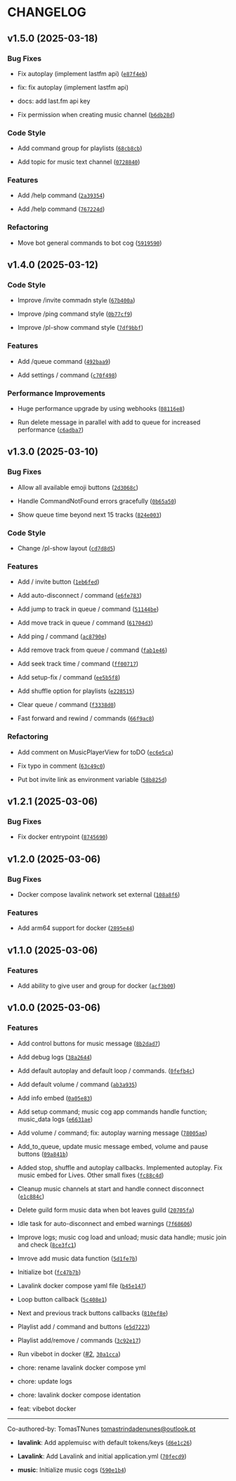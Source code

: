 # CHANGELOG


## v1.5.0 (2025-03-18)

### Bug Fixes

- Fix autoplay (implement lastfm api)
  ([`e87f4eb`](https://github.com/TomasTNunes/VibeBot/commit/e87f4eb67b6dc51fb3bff1ecfe7d1c9b73a00893))

* fix: fix autoplay (implement lastfm api)

* docs: add last.fm api key

- Fix permission when creating music channel
  ([`b6db28d`](https://github.com/TomasTNunes/VibeBot/commit/b6db28d9d6aa08006bde486b091c9347c41efebb))

### Code Style

- Add command group for playlists
  ([`68cb8cb`](https://github.com/TomasTNunes/VibeBot/commit/68cb8cbd908c5bac99fc96ba47e3bf56ca731d32))

- Add topic for music text channel
  ([`0728840`](https://github.com/TomasTNunes/VibeBot/commit/07288404b72067c4ad0eef819df260d14ce8f534))

### Features

- Add /help <command> command
  ([`2a39354`](https://github.com/TomasTNunes/VibeBot/commit/2a393549e04ff5e7dbe5a06e55f2ac0701701199))

- Add /help command
  ([`767224d`](https://github.com/TomasTNunes/VibeBot/commit/767224d024ef053b34bb270a296f659f1b9ec242))

### Refactoring

- Move bot general commands to bot cog
  ([`5919590`](https://github.com/TomasTNunes/VibeBot/commit/5919590bbf1a012580433b14ea496837ef75fc8d))


## v1.4.0 (2025-03-12)

### Code Style

- Improve /invite commadn style
  ([`67b400a`](https://github.com/TomasTNunes/VibeBot/commit/67b400a41128da83cb625ead89561d7b835d51f8))

- Improve /ping command style
  ([`0b77cf9`](https://github.com/TomasTNunes/VibeBot/commit/0b77cf91085106d472434a41fd9873aac02d8fd9))

- Improve /pl-show command style
  ([`7df9bbf`](https://github.com/TomasTNunes/VibeBot/commit/7df9bbfaab8e95e93fc89d1a0a8ada64405174ef))

### Features

- Add /queue command
  ([`492baa9`](https://github.com/TomasTNunes/VibeBot/commit/492baa9c2c7cb8d40d87473e7cc679478fe1d1ec))

- Add settings / command
  ([`c70f498`](https://github.com/TomasTNunes/VibeBot/commit/c70f4985c48567da7e1b3bbd6ef6b827d603b286))

### Performance Improvements

- Huge performance upgrade by using webhooks
  ([`08116e8`](https://github.com/TomasTNunes/VibeBot/commit/08116e8aee82f23685b0988834b3ffb0e6cfed26))

- Run delete message in parallel with add to queue for increased performance
  ([`c6adba7`](https://github.com/TomasTNunes/VibeBot/commit/c6adba7fd7c1960f574857665428aad35205b697))


## v1.3.0 (2025-03-10)

### Bug Fixes

- Allow all available emoji buttons
  ([`2d3068c`](https://github.com/TomasTNunes/VibeBot/commit/2d3068cf1eaf4702ef1412e63db0727e43565c71))

- Handle CommandNotFound errors gracefully
  ([`0b65a50`](https://github.com/TomasTNunes/VibeBot/commit/0b65a504b394b26afc1295556335b615e8e0eb7d))

- Show queue time beyond next 15 tracks
  ([`824e003`](https://github.com/TomasTNunes/VibeBot/commit/824e003aaf7113048c2eca422899c2fab6304f64))

### Code Style

- Change /pl-show layout
  ([`cd7d8d5`](https://github.com/TomasTNunes/VibeBot/commit/cd7d8d5c3cde08da55f382ab54550673626aa0d2))

### Features

- Add / invite button
  ([`1eb6fed`](https://github.com/TomasTNunes/VibeBot/commit/1eb6fed55565bbdea4d279b1b0d8e80f479682b2))

- Add auto-disconnect / command
  ([`e6fe783`](https://github.com/TomasTNunes/VibeBot/commit/e6fe7833b6a209cef5749e61b452d1956a133f39))

- Add jump to track in queue / command
  ([`51144be`](https://github.com/TomasTNunes/VibeBot/commit/51144be174b508a9a283db5f442f73f505f3e2dc))

- Add move track in queue / command
  ([`61704d3`](https://github.com/TomasTNunes/VibeBot/commit/61704d3935c061027cab438ce707bd685212c29c))

- Add ping / command
  ([`ac8790e`](https://github.com/TomasTNunes/VibeBot/commit/ac8790ed34188c46bcd1124f9a26973f636a3ced))

- Add remove track from queue / command
  ([`fab1e46`](https://github.com/TomasTNunes/VibeBot/commit/fab1e4658b00e1db32cd5b3eaeef72284c2e0e5e))

- Add seek track time / command
  ([`ff00717`](https://github.com/TomasTNunes/VibeBot/commit/ff0071717df2874a4a8d807e997d812f03212669))

- Add setup-fix / command
  ([`ee5b5f8`](https://github.com/TomasTNunes/VibeBot/commit/ee5b5f8860dfe03365f209f52d19a06260f1569b))

- Add shuffle option for playlists
  ([`e228515`](https://github.com/TomasTNunes/VibeBot/commit/e228515db7b36462dc4d7917068888b5989f33a3))

- Clear queue / command
  ([`f3338d0`](https://github.com/TomasTNunes/VibeBot/commit/f3338d04073b03caa11ee3202586749e338b4bff))

- Fast forward and rewind / commands
  ([`66f9ac8`](https://github.com/TomasTNunes/VibeBot/commit/66f9ac83937ccbe8d0db0b7a78f4acc4187dcb89))

### Refactoring

- Add comment on MusicPlayerView for toDO
  ([`ec6e5ca`](https://github.com/TomasTNunes/VibeBot/commit/ec6e5ca862a50dc79a4b7aa0bbe1b9b8f83c5788))

- Fix typo in comment
  ([`63c49c0`](https://github.com/TomasTNunes/VibeBot/commit/63c49c0dc8a4428c3b4c81bfcb3f070b17d87651))

- Put bot invite link as environment variable
  ([`58b825d`](https://github.com/TomasTNunes/VibeBot/commit/58b825da516e686ca3fcd9960b4a37eac7439b20))


## v1.2.1 (2025-03-06)

### Bug Fixes

- Fix docker entrypoint
  ([`8745690`](https://github.com/TomasTNunes/VibeBot/commit/87456907db406909fc58b46ed8598bbfe761fe16))


## v1.2.0 (2025-03-06)

### Bug Fixes

- Docker compose lavalink network set external
  ([`108a8f6`](https://github.com/TomasTNunes/VibeBot/commit/108a8f669a187d8d072dccfa021afd81562f9eb6))

### Features

- Add arm64 support for docker
  ([`2895e44`](https://github.com/TomasTNunes/VibeBot/commit/2895e44cae8896a049463d1b10339d94c6897e33))


## v1.1.0 (2025-03-06)

### Features

- Add ability to give user and group for docker
  ([`acf3b00`](https://github.com/TomasTNunes/VibeBot/commit/acf3b00e7a452765e4d7a577d1e67d77384db815))


## v1.0.0 (2025-03-06)

### Features

- Add control buttons for music message
  ([`8b2dad7`](https://github.com/TomasTNunes/VibeBot/commit/8b2dad7340ec23e8a867bfe4e8feaa749b820852))

- Add debug logs
  ([`38a2644`](https://github.com/TomasTNunes/VibeBot/commit/38a2644dbb1d686b617ed280f992f540e90ef936))

- Add default autoplay and default loop / commands.
  ([`0fefb4c`](https://github.com/TomasTNunes/VibeBot/commit/0fefb4c05f841dad7f3f992bdf8c32ba5cb9dc20))

- Add default volume / command
  ([`ab3a935`](https://github.com/TomasTNunes/VibeBot/commit/ab3a935d19ff1ea0fe43fb7f89ed5b1d0c526e06))

- Add info embed
  ([`0a05e83`](https://github.com/TomasTNunes/VibeBot/commit/0a05e83e2bce92c3e926980b49f45641a314b665))

- Add setup command; music cog app commands handle function; music_data logs
  ([`e6631ae`](https://github.com/TomasTNunes/VibeBot/commit/e6631ae0621a16c407a3c0a94f8392e985c6a9cd))

- Add volume / command; fix: autoplay warning message
  ([`78005ae`](https://github.com/TomasTNunes/VibeBot/commit/78005aecea701f4faff7eca83f63ff5043f34df7))

- Add_to_queue, update music message embed, volume and pause buttons
  ([`09a841b`](https://github.com/TomasTNunes/VibeBot/commit/09a841b3c44a8a40a3b06840993ca326374f8b28))

- Added stop, shuffle and autoplay callbacks. Implemented autoplay. Fix music embed for Lives. Other
  small fixes
  ([`fc88c4d`](https://github.com/TomasTNunes/VibeBot/commit/fc88c4dad3bb1e2107dd22d4ce4093e0d3001973))

- Cleanup music channels at start and handle connect disconnect
  ([`e1c884c`](https://github.com/TomasTNunes/VibeBot/commit/e1c884c9658671a7a1b65142e4fab7236134aa61))

- Delete guild form music data when bot leaves guild
  ([`20705fa`](https://github.com/TomasTNunes/VibeBot/commit/20705fa1c259028433bff0819502be1813a7b7ec))

- Idle task for auto-disconnect and embed warnings
  ([`7f68606`](https://github.com/TomasTNunes/VibeBot/commit/7f6860691277dc82eff4bae4e83f1bcf3a22e359))

- Improve logs; music cog load and unload; music data handle; music join and check
  ([`8ce3fc1`](https://github.com/TomasTNunes/VibeBot/commit/8ce3fc100e4648fe093d13b76fc66b65393b88a1))

- Imrove add music data function
  ([`5d1fe7b`](https://github.com/TomasTNunes/VibeBot/commit/5d1fe7b2c8758a80f0f5c01900c5cacd21b0764d))

- Initialize bot
  ([`fc47b7b`](https://github.com/TomasTNunes/VibeBot/commit/fc47b7ba9cbe2131b94ed14c48e6eb9638f3c7a6))

- Lavalink docker compose yaml file
  ([`b45e147`](https://github.com/TomasTNunes/VibeBot/commit/b45e14777a7ddda2d387007d307162d2596eb731))

- Loop button callback
  ([`5c408e1`](https://github.com/TomasTNunes/VibeBot/commit/5c408e1c8f476a3c1cd653a6d550849f817cd41f))

- Next and previous track buttons callbacks
  ([`810ef8e`](https://github.com/TomasTNunes/VibeBot/commit/810ef8e12a8e4f16f310c0962c822f37029ce1de))

- Playlist add / command and buttons
  ([`e5d7223`](https://github.com/TomasTNunes/VibeBot/commit/e5d72236710f4675fb079356f53289375838131d))

- Playlist add/remove / commands
  ([`3c92e17`](https://github.com/TomasTNunes/VibeBot/commit/3c92e173298c67af3e70507ecc1d9f4695e7e2be))

- Run vibebot in docker ([#2](https://github.com/TomasTNunes/VibeBot/pull/2),
  [`30a1cca`](https://github.com/TomasTNunes/VibeBot/commit/30a1ccad47d6979f7203bb756c28a47043bd58ad))

* chore: rename lavalink docker compose yml

* chore: update logs

* chore: lavalink docker compose identation

* feat: vibebot docker

---------

Co-authored-by: TomasTNunes <tomastrindadenunes@outlook.pt>

- **lavalink**: Add applemuisc with default tokens/keys
  ([`d6e1c26`](https://github.com/TomasTNunes/VibeBot/commit/d6e1c26a2f61ea10387bbf88a00d9e53ea78193e))

- **Lavalink**: Add Lavalink and initial application.yml
  ([`70fecd9`](https://github.com/TomasTNunes/VibeBot/commit/70fecd92386c04eb742ee0cc5e95797f854b9410))

- **music**: Initialize music cogs
  ([`590e1b4`](https://github.com/TomasTNunes/VibeBot/commit/590e1b47ff1b1f1256495961ee16c70296c58afb))
